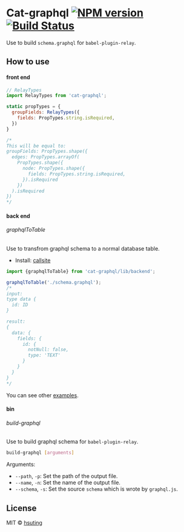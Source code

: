 # Cat-graphql [![NPM version][npm-image]][npm-url] [![Build Status][travis-image]][travis-url]
Use to build `schema.graphql` for `babel-plugin-relay`.

## How to use
#### front end
```js
// RelayTypes
import RelayTypes from 'cat-graphql';

static propTypes = {
  groupFields: RelayTypes({
    fields: PropTypes.string.isRequired,
  })
}

/*
This will be equal to:
groupFields: PropTypes.shape({
  edges: PropTypes.arrayOf(
    PropTypes.shape({
      node: PropTypes.shape({
        fields: PropTypes.string.isRequired,
      }).isRequired
    })  
  ).isRequired
})
*/
```

#### back end
###### graphqlToTable
Use to transfrom graphql schema to a normal database table.
- Install: [callsite](https://www.npmjs.com/package/callsite)
```js
import {graphqlToTable} from 'cat-graphql/lib/backend';

graphqlToTable('./schema.graphql');
/*
input:
type data {
  id: ID
}

result:
{
  data: {
    fields: {
      id: {
        notNull: false,
        type: 'TEXT'
      }   
    }   
  }
}
*/
```
You can see other [examples](./test/graphql-to-table.js).

#### bin
###### build-graphql
Use to build graphql schema for `babel-plugin-relay`.
```sh
build-graphql [arguments]
```
Arguments:
- `--path`, `-p`: Set the path of the output file.
- `--name`, `-n`: Set the name of the output file.
- `--schema`, `-s`: Set the source `schema` which is wrote by `graphql.js`.

## License
MIT © [hsuting](http://hsuting.com)

[npm-image]: https://badge.fury.io/js/cat-graphql.svg
[npm-url]: https://www.npmjs.com/package/cat-graphql
[travis-image]: https://travis-ci.org/HsuTing/cat-graphql.svg?branch=master
[travis-url]: https://travis-ci.org/HsuTing/cat-graphql
